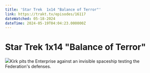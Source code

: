 ```yaml
---
title: 'Star Trek  1x14 "Balance of Terror"' 
link: https://trakt.tv/episodes/16117
dateWatched: 05-18-2024
dateTime: 2024-05-19T04:04:23.000000Z
---
```

# Star Trek  1x14 "Balance of Terror"

![](https://walter.trakt.tv/images/episodes/000/016/117/screenshots/thumb/b77ed87ad2.jpg)Kirk pits the Enterprise against an invisible spaceship testing the Federation's defenses.